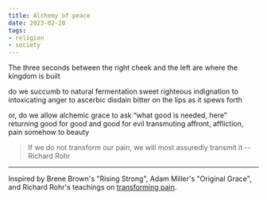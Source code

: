 ```yaml
---
title: Alchemy of peace
date: 2023-02-20
tags:
- religion
- society
---
```


The three seconds
between the right cheek
and the left
are where the kingdom is built
<!-- more -->

do we succumb to natural fermentation
sweet righteous indignation
to intoxicating anger
to ascerbic disdain
bitter on the lips
as it spews forth

or, do we allow
alchemic grace
to ask “what good
is needed, here”
returning good for good
and good for evil
transmuting affront,
affliction, pain
somehow
to beauty

> If we do not transform our pain, we will most assuredly transmit it
> -- Richard Rohr

----

Inspired by Brene Brown's "Rising Strong", Adam Miller's "Original Grace", and Richard Rohr's teachings on [transforming pain](https://cac.org/daily-meditations/transforming-pain-2018-10-17/).
